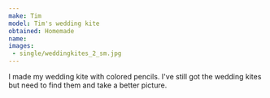 ```yaml
---
make: Tim
model: Tim's wedding kite
obtained: Homemade
name:
images:
 - single/weddingkites_2_sm.jpg
---
```


I made my wedding kite with colored pencils.
I've still got the wedding kites but need to find them and take a better picture.
